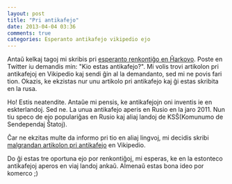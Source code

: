 ```yaml
---
layout: post
title: "Pri antikafejo"
date: 2013-04-04 03:36
comments: true
categories: Esperanto antikafejo vikipedio ejo
---
```

Antaŭ kelkaj tagoj mi skribis pri
[esperanto renkontiĝo en Ĥarkovo](/blogo/2013/03/31/esperanto-renkontigo-en-harkovo/).
Poste en Twitter iu demandis min: "Kio estas antikafejo?". Mi volis trovi
artikolon pri antikafejoj en Vikipedio kaj sendi ĝin al la demandanto, sed mi ne
povis fari tion. Okazis, ke ekzistas nur unu artikolo pri antikafejo kaj ĝi estas
skribita en la rusa.

Ho! Estis neatendite. Antaŭe mi pensis, ke antikafejojn oni inventis ie en eskterlandoj.
Sed ne. La unua antikafejo aperis en Rusio en la jaro 2011. Nun tiu speco de ejo
populariĝas en Rusio kaj aliaj landoj de KSŜ(Komunumo de Sendependaj Ŝtatoj).

Ĉar ne ekzitas multe da informo pri tio en aliaj lingvoj, mi decidis skribi
[malgrandan artikolon pri antikafejo](http://eo.wikipedia.org/wiki/Antikafejo) en Vikipedio.

Do ĝi estas tre oportuna ejo por renkontiĝoj, mi esperas, ke en la estonteco antikafejoj aperos
en viaj landoj ankaŭ. Almenaŭ estas bona ideo por komerco ;)

